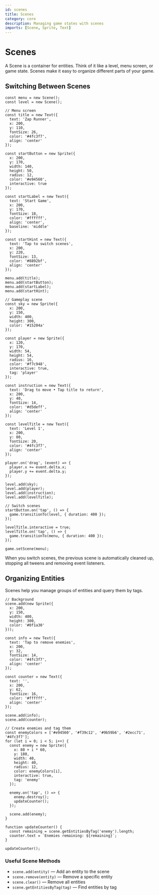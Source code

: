 ```yaml
---
id: scenes
title: Scenes
category: core
description: Managing game states with scenes
imports: [Scene, Sprite, Text]
---
```


# Scenes

A Scene is a container for entities. Think of it like a level, menu screen, or game state. Scenes make it easy to organize different parts of your game.

## Switching Between Scenes

```zap-demo {"gameOptions":{"backgroundColor":"#0b1024"}}
const menu = new Scene();
const level = new Scene();

// Menu screen
const title = new Text({
  text: 'Zap Runner',
  x: 200,
  y: 110,
  fontSize: 26,
  color: '#4fc3f7',
  align: 'center'
});

const startButton = new Sprite({
  x: 200,
  y: 170,
  width: 140,
  height: 50,
  radius: 12,
  color: '#e94560',
  interactive: true
});

const startLabel = new Text({
  text: 'Start Game',
  x: 200,
  y: 170,
  fontSize: 18,
  color: '#ffffff',
  align: 'center',
  baseline: 'middle'
});

const startHint = new Text({
  text: 'Tap to switch scenes',
  x: 200,
  y: 220,
  fontSize: 13,
  color: '#8892bf',
  align: 'center'
});

menu.add(title);
menu.add(startButton);
menu.add(startLabel);
menu.add(startHint);

// Gameplay scene
const sky = new Sprite({
  x: 200,
  y: 150,
  width: 400,
  height: 300,
  color: '#15204a'
});

const player = new Sprite({
  x: 120,
  y: 170,
  width: 54,
  height: 54,
  radius: 16,
  color: '#f7c948',
  interactive: true,
  tag: 'player'
});

const instruction = new Text({
  text: 'Drag to move • Tap title to return',
  x: 200,
  y: 40,
  fontSize: 14,
  color: '#d5deff',
  align: 'center'
});

const levelTitle = new Text({
  text: 'Level 1',
  x: 200,
  y: 80,
  fontSize: 20,
  color: '#4fc3f7',
  align: 'center'
});

player.on('drag', (event) => {
  player.x += event.delta.x;
  player.y += event.delta.y;
});

level.add(sky);
level.add(player);
level.add(instruction);
level.add(levelTitle);

// Switch scenes
startButton.on('tap', () => {
  game.transitionTo(level, { duration: 400 });
});

levelTitle.interactive = true;
levelTitle.on('tap', () => {
  game.transitionTo(menu, { duration: 400 });
});

game.setScene(menu);
```

When you switch scenes, the previous scene is automatically cleaned up, stopping all tweens and removing event listeners.

## Organizing Entities

Scenes help you manage groups of entities and query them by tags.

```zap-demo
// Background
scene.add(new Sprite({
  x: 200,
  y: 150,
  width: 400,
  height: 300,
  color: '#0f1a30'
}));

const info = new Text({
  text: 'Tap to remove enemies',
  x: 200,
  y: 32,
  fontSize: 14,
  color: '#4fc3f7',
  align: 'center'
});

const counter = new Text({
  text: '',
  x: 200,
  y: 62,
  fontSize: 16,
  color: '#ffffff',
  align: 'center'
});

scene.add(info);
scene.add(counter);

// Create enemies and tag them
const enemyColors = ['#e94560', '#f39c12', '#9b59b6', '#2ecc71', '#4fc3f7'];
for (let i = 0; i < 5; i++) {
  const enemy = new Sprite({
    x: 80 + i * 60,
    y: 180,
    width: 40,
    height: 40,
    radius: 12,
    color: enemyColors[i],
    interactive: true,
    tag: 'enemy'
  });

  enemy.on('tap', () => {
    enemy.destroy();
    updateCounter();
  });

  scene.add(enemy);
}

function updateCounter() {
  const remaining = scene.getEntitiesByTag('enemy').length;
  counter.text = `Enemies remaining: ${remaining}`;
}

updateCounter();
```

### Useful Scene Methods

- `scene.add(entity)` — Add an entity to the scene
- `scene.remove(entity)` — Remove a specific entity
- `scene.clear()` — Remove all entities
- `scene.getEntitiesByTag(tag)` — Find entities by tag
